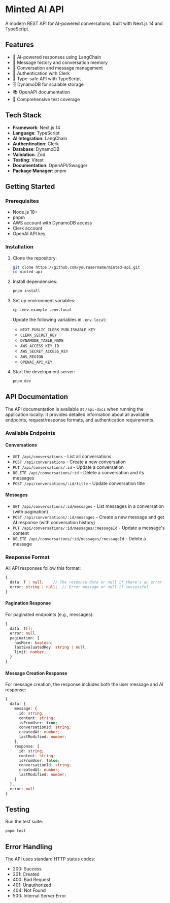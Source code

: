 # Minted AI API

A modern REST API for AI-powered conversations, built with Next.js 14 and TypeScript.

## Features

- 🤖 AI-powered responses using LangChain
- 🧠 Message history and conversation memory
- 💬 Conversation and message management
- 🔐 Authentication with Clerk
- 📝 Type-safe API with TypeScript
- 🗄️ DynamoDB for scalable storage
- 📚 OpenAPI documentation
- 🧪 Comprehensive test coverage

## Tech Stack

- **Framework**: Next.js 14
- **Language**: TypeScript
- **AI Integration**: LangChain
- **Authentication**: Clerk
- **Database**: DynamoDB
- **Validation**: Zod
- **Testing**: Vitest
- **Documentation**: OpenAPI/Swagger
- **Package Manager**: pnpm

## Getting Started

### Prerequisites

- Node.js 18+
- pnpm
- AWS account with DynamoDB access
- Clerk account
- OpenAI API key

### Installation

1. Clone the repository:
   ```bash
   git clone https://github.com/yourusername/minted-api.git
   cd minted-api
   ```

2. Install dependencies:
   ```bash
   pnpm install
   ```

3. Set up environment variables:
   ```bash
   cp .env.example .env.local
   ```
   Update the following variables in `.env.local`:
   - `NEXT_PUBLIC_CLERK_PUBLISHABLE_KEY`
   - `CLERK_SECRET_KEY`
   - `DYNAMODB_TABLE_NAME`
   - `AWS_ACCESS_KEY_ID`
   - `AWS_SECRET_ACCESS_KEY`
   - `AWS_REGION`
   - `OPENAI_API_KEY`

4. Start the development server:
   ```bash
   pnpm dev
   ```

## API Documentation

The API documentation is available at `/api-docs` when running the application locally. It provides detailed information about all available endpoints, request/response formats, and authentication requirements.

### Available Endpoints

#### Conversations

- `GET /api/conversations` - List all conversations
- `POST /api/conversations` - Create a new conversation
- `PUT /api/conversations/:id` - Update a conversation
- `DELETE /api/conversations/:id` - Delete a conversation and its messages
- `POST /api/conversations/:id/title` - Update conversation title

#### Messages

- `GET /api/conversations/:id/messages` - List messages in a conversation (with pagination)
- `POST /api/conversations/:id/messages` - Create a new message and get AI response (with conversation history)
- `PUT /api/conversations/:id/messages/:messageId` - Update a message's content
- `DELETE /api/conversations/:id/messages/:messageId` - Delete a message

### Response Format

All API responses follow this format:
```typescript
{
  data: T | null;    // The response data or null if there's an error
  error: string | null;  // Error message or null if successful
}
```

#### Pagination Response
For paginated endpoints (e.g., messages):
```typescript
{
  data: T[];
  error: null;
  pagination: {
    hasMore: boolean;
    lastEvaluatedKey: string | null;
    limit: number;
  }
}
```

#### Message Creation Response
For message creation, the response includes both the user message and AI response:
```typescript
{
  data: {
    message: {
      id: string;
      content: string;
      isFromUser: true;
      conversationId: string;
      createdAt: number;
      lastModified: number;
    },
    response: {
      id: string;
      content: string;
      isFromUser: false;
      conversationId: string;
      createdAt: number;
      lastModified: number;
    }
  },
  error: null
}
```

## Testing

Run the test suite:
```bash
pnpm test
```

## Error Handling

The API uses standard HTTP status codes:
- 200: Success
- 201: Created
- 400: Bad Request
- 401: Unauthorized
- 404: Not Found
- 500: Internal Server Error

